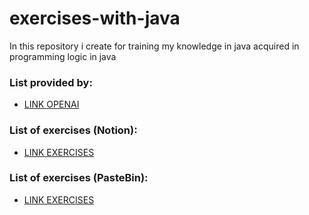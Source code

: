 # exercises-with-java

<p>In this repository i create for training my knowledge in java acquired in programming logic in java</p>

### List provided by:
- [LINK OPENAI](https://chat.openai.com/) 

### List of exercises (Notion):
- [LINK EXERCISES](https://www.notion.so/List-of-exercises-c4037a831e7245c4bd66792174d9f823?pvs=4)

### List of exercises (PasteBin):
- [LINK EXERCISES](https://pastebin.pl/view/1dd10da9)


